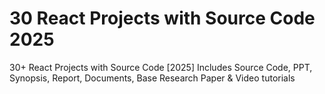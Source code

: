 # 30 React Projects with Source Code 2025
30+ React Projects with Source Code [2025] Includes Source Code, PPT, Synopsis, Report, Documents, Base Research Paper &amp; Video tutorials

